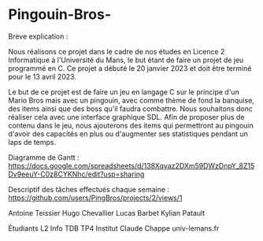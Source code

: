 # Pingouin-Bros-

Brève explication : 

Nous réalisons ce projet dans le cadre de nos études en Licence 2 Informatique à l'Université du Mans, le but étant de faire un projet de jeu programmé en C. Ce projet a débuté le 20 janvier 2023 et doit être terminé pour le 13 avril 2023.

Le but de ce projet est de faire un jeu en langage C sur le principe d'un Mario Bros mais avec un pingouin, avec comme thème de fond la banquise, des items ainsi que des boss qu'il faudra combattre.
Nous souhaitons donc réaliser cela avec une interface graphique SDL. Afin de proposer plus de contenu dans le jeu, nous ajouterons des items qui permettront au pingouin d'avoir des capacités en plus ou d'augmenter ses statistiques pendant un laps de temps.


Diagramme de Gantt :
https://docs.google.com/spreadsheets/d/138Xqyaz2DXm59DWzDnpY_8Z15Dv9eeuY-C0z8CYKNhc/edit?usp=sharing

Descriptif des tâches effectués chaque semaine :
https://github.com/users/PingBros/projects/2/views/1

Antoine Teissier
Hugo Chevallier
Lucas Barbet 
Kylian Patault

Étudiants L2 Info TDB TP4
Institut Claude Chappe
univ-lemans.fr
